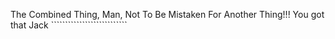 The Combined Thing, Man, Not To Be Mistaken For Another Thing!!! You got that Jack ```````````````````````````
